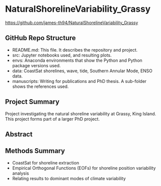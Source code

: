 # NaturalShorelineVariability_Grassy

https://github.com/james-th94/NaturalShorelineVariability_Grassy

## GitHub Repo Structure

- README.md: This file. It describes the repository and project.
- src: Jupyter notebooks used, and resulting plots.
- envs: Anaconda environments that show the Python and Python package versions used.
- data: CoastSat shorelines, wave, tide, Southern Annular Mode, ENSO data.
- manuscripts: Writing for publications and PhD thesis. A sub-folder shows the references used.

## Project Summary

Project investigating the natural shoreline variability at Grassy, King Island. This project forms part of a larger PhD project.

## Abstract


## Methods Summary

- CoastSat for shoreline extraction
- Empirical Orthogonal Functions (EOFs) for shoreline position variability analysis
- Relating results to dominant modes of climate variability

